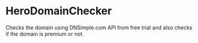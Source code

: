 # HeroDomainChecker
Checks the domain using DNSimple.com API from free trial and also checks if the domain is premium or not.
